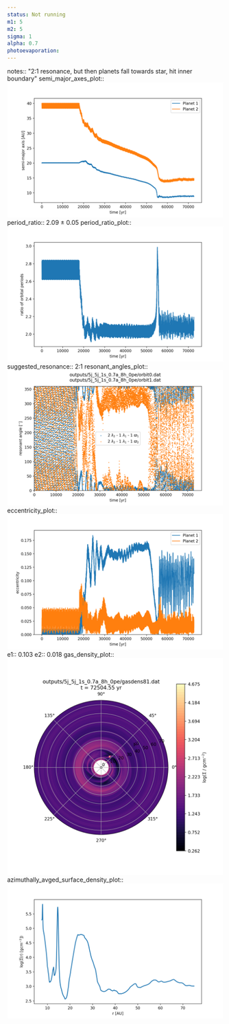 ```yaml
---
status: Not running
m1: 5
m2: 5
sigma: 1
alpha: 0.7
photoevaporation: 
---
```


notes:: "2:1 resonance, but then planets fall towards star, hit inner boundary"
semi_major_axes_plot:: ![semi_major_axes_5j_5j_1s_0.7a_8h_0pe.png](plots/semi_major_axes/semi_major_axes_5j_5j_1s_0.7a_8h_0pe.png)
period_ratio:: 2.09 ± 0.05
period_ratio_plot:: ![period_ratio_5j_5j_1s_0.7a_8h_0pe.png](plots/period_ratio/period_ratio_5j_5j_1s_0.7a_8h_0pe.png)
suggested_resonance:: 2:1
resonant_angles_plot:: ![resonant_angles_5j_5j_1s_0.7a_8h_0pe.png](plots/resonant_angles/resonant_angles_5j_5j_1s_0.7a_8h_0pe.png)
eccentricity_plot:: ![eccentricity_5j_5j_1s_0.7a_8h_0pe.png](plots/eccentricity/eccentricity_5j_5j_1s_0.7a_8h_0pe.png)
e1:: 0.103
e2:: 0.018
gas_density_plot:: ![gas_density_5j_5j_1s_0.7a_8h_0pe.png](plots/gas_density/gas_density_5j_5j_1s_0.7a_8h_0pe.png)
azimuthally_avged_surface_density_plot:: ![azimuthally_avged_surface_density_5j_5j_1s_0.7a_8h_0pe.png](plots/azimuthally_avged_surface_density/azimuthally_avged_surface_density_5j_5j_1s_0.7a_8h_0pe.png)
